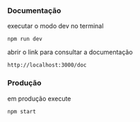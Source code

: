 ### Documentação

executar o modo dev no terminal

```npm run dev```

abrir o link para consultar a documentação

```http://localhost:3000/doc```

### Produção

em produção execute

```npm start```
